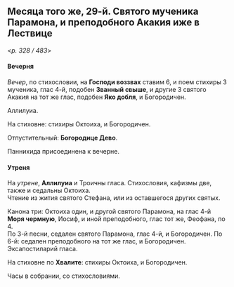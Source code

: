 
## Месяца того же, 29-й. Святого мученика Парамона, и преподобного Акакия иже в Лествице 

<*p. 328 / 483*>

#### Вечерня

*Вечер*, по стихословии, на **Господи воззвах** ставим 6, и поем стихиры 3 мученика, глас 4-й, подобен 
**Званный свыше**, и другие 3 святого Акакия на тот же глас, подобен **Яко добля**, и Богородичен. 

Аллилуиа. 

На стиховне: стихиры Октоиха, и Богородичен. 

Отпустительный: **Богородице Дево**. 

Паннихида присоединена к вечерне. 

#### Утреня

На *утрене*, **Аллилуиа** и Троичны гласа. Стихословия, кафизмы две, также и седальны Октоиха.  
Чтение из жития святого Стефана, или из оставшегося других святых.  

Канона три: Октоиха один, и другой святого Парамона, на глас 4-й **Моря чермную**, Иосиф, и иной 
преподобного, глас тот же, Феофана, по 4.  
По 3-й песни, седален святого Парамона, глас 4-й, и Богородичен. 
По 6-й: седален преподобного на тот же глас, и Богородичен.  
Эксапостиларий гласа.

На стиховне по **Хвалите**: стихиры Октоиха, и Богородичен. 

Часы в собрании, со стихословиями.  
